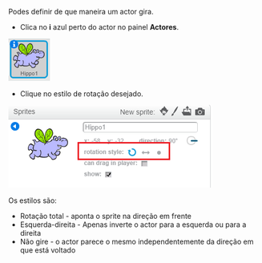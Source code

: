 Podes definir de que maneira um actor gira.

- Clica no **i** azul perto do actor no painel **Actores**.

![Click on the i](images/click-i.png)

- Clique no estilo de rotação desejado.

![Different rotation style](images/rotation-style.png)

Os estilos são:

- Rotação total - aponta o sprite na direção em frente
- Esquerda-direita - Apenas inverte o actor para a esquerda ou para a direita
- Não gire - o actor parece o mesmo independentemente da direção em que está voltado